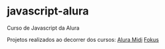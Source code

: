 # javascript-alura
Curso de Javascript da Alura

Projetos realizados ao decorrer dos cursos:
<a href="https://samuel-lacerda.github.io/javascript-alura/javascript-para-web/aluramidi-curso-arquivos-iniciais/index.html" target="_blank">Alura Midi</a>
<a href="https://samuel-lacerda.github.io/javascript-para-web/JavaScript%20-%20maniopulando%20elementos%20no%20DOM/fokus-projeto-base/index.html" target="_blank">Fokus</a>
